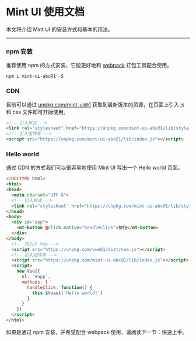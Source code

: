 # Mint UI 使用文档

本文将介绍 Mint UI 的安装方式和基本的用法。

---------


### npm 安装
推荐使用 npm 的方式安装，它能更好地和 [webpack](https://webpack.js.org/) 打包工具配合使用。

```shell
npm i mint-ui-abc@1 -S
```

### CDN
目前可以通过 [unpkg.com/mint-ui@1](https://unpkg.com/mint-ui-abc@1/) 获取到最新版本的资源，在页面上引入 js 和 css 文件即可开始使用。

```html
<!-- 引入样式 -->
<link rel="stylesheet" href="https://unpkg.com/mint-ui-abc@1/lib/style.css">
<!-- 引入组件库 -->
<script src="https://unpkg.com/mint-ui-abc@1/lib/index.js"></script>
```


### Hello world
通过 CDN 的方式我们可以很容易地使用 Mint UI 写出一个 Hello world 页面。

```html
<!DOCTYPE html>
<html>
<head>
  <meta charset="UTF-8">
  <!-- 引入样式 -->
  <link rel="stylesheet" href="https://unpkg.com/mint-ui-abc@1/lib/style.css">
</head>
<body>
  <div id="app">
    <mt-button @click.native="handleClick">按钮</mt-button>
  </div>
</body>
  <!-- 先引入 Vue -->
  <script src="https://unpkg.com/vue@1/dist/vue.js"></script>
  <!-- 引入组件库 -->
  <script src="https://unpkg.com/mint-ui-abc@1/lib/index.js"></script>
  <script>
    new Vue({
      el: '#app',
      methods: {
        handleClick: function() {
          this.$toast('Hello world!')
        }
      }
    })
  </script>
</html>
```


如果是通过 npm 安装，并希望配合 webpack 使用，请阅读下一节：<router-link to="/zh-cn/quickstart">快速上手</a>。
